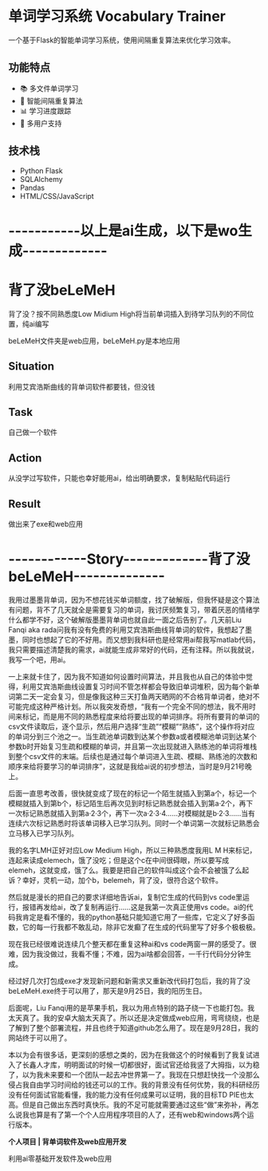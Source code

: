 # 单词学习系统 Vocabulary Trainer

一个基于Flask的智能单词学习系统，使用间隔重复算法来优化学习效率。

## 功能特点
- 📚 多文件单词学习
- 🧠 智能间隔重复算法
- 📊 学习进度跟踪
- 👥 多用户支持

## 技术栈
- Python Flask
- SQLAlchemy
- Pandas
- HTML/CSS/JavaScript

# -----------以上是ai生成，以下是wo生成-------------

# 背了没beLeMeH
背了没？按不同熟悉度Low Midium High将当前单词插入到待学习队列的不同位置，纯ai编写

beLeMeH文件夹是web应用，beLeMeH.py是本地应用

## Situation
利用艾宾浩斯曲线的背单词软件都要钱，但没钱
## Task
自己做一个软件
## Action
从没学过写软件，只能也幸好能用ai，给出明确要求，复制粘贴代码运行
## Result
做出来了exe和web应用

# ------------Story-------------背了没beLeMeH--------------
我用过墨墨背单词，因为不想花钱买单词额度，找了破解版，但我怀疑是这个算法有问题，背不了几天就全是需要复习的单词，我讨厌频繁复习，带着厌恶的情绪学什么都学不好，这个破解版墨墨背单词也就自此一面之后告别了。几天前Liu Fanqi aka rada问我有没有免费的利用艾宾浩斯曲线背单词的软件，我想起了墨墨，同时也想起了它的不好用。而又想到我科研也是经常用ai帮我写matlab代码，我只需要描述清楚我的需求，ai就能生成非常好的代码，还有注释。所以我就说，我写一个吧，用ai。

一上来就卡住了，因为我不知道如何设置时间算法，并且我也从自己的体验中觉得，利用艾宾浩斯曲线设置复习时间不管怎样都会导致旧单词堆积，因为每个新单词第二天一定会复习，但是像我这种三天打鱼两天晒网的不合格背单词者，绝对不可能完成这种严格计划。所以我突发奇想，“我有一个完全不同的想法，我不用时间来标记，而是用不同的熟悉程度来给将要出现的单词排序。将所有要背的单词的csv文件读取后，逐个显示，然后用户选择“生疏”“模糊”“熟练”，这个操作将对应的单词分到三个池之一。当生疏池单词数到达某个参数a或者模糊池单词到达某个参数b时开始复习生疏和模糊的单词，并且第一次出现就进入熟练池的单词将堆栈到整个csv文件的末端。后续也是通过每个单词进入生疏、模糊、熟练池的次数和顺序来给将要学习的单词排序”，这就是我给ai说的初步想法，当时是9月21号晚上。

后面一直思考改善，很快就变成了现在的标记一个陌生就插入到第a个，标记一个模糊就插入到第b个，标记陌生后再次见到时标记熟悉就会插入到第a·2个，再下一次标记熟悉就插入到第a·2·3个，再下一次a·2·3·4……对模糊就是b·2·3……当有连续六次标记熟悉时将该单词移入已学习队列。同时一个单词第一次就标记熟悉会立马移入已学习队列。

我的名字LMH正好对应Low Medium High，所以三种熟悉度我用L M H来标记，连起来读成elemech，饿了没吃；但是这个c在中间很碍眼，所以要写成elemeh，这就变成，饿了么。我要是把自己的软件叫成这个会不会被饿了么起诉？幸好，灵机一动，加个b，belemeh，背了没，很符合这个软件。

然后就是漫长的把自己的要求详细地告诉ai，复制它生成的代码到vs code里运行，报错再发给ai，改了复制再运行……这是我第一次真正使用vs code。ai的代码我肯定是看不懂的，我的python基础只能知道它用了一些库，它定义了好多函数，它的每一行我都不敢乱动，除非它发癫了在生成的代码里写了好多个极极极。

现在我已经很难说连续几个整天都在重复这种ai和vs code两窗一屏的感受了。很难，因为我没做过，我看不懂；不难，因为ai啥都会回答，一千行代码分分钟生成。

经过好几次打包成exe才发现新问题和新需求又重新改代码打包后，我的背了没beLeMeH.exe终于可以用了，那天是9月25日，我的阳历生日。

后面呢，Liu Fanqi用的是苹果手机，我以为用点特别的路子绕一下也能打包。我太天真了。我的安卓大脑太天真了。所以还是决定做成web应用，弯弯绕绕，也是了解到了整个部署流程，并且也终于知道github怎么用了。现在是9月28日，我的网站终于可以用了。

本以为会有很多话，更深刻的感想之类的，因为在我做这个的时候看到了我复试进入了长鑫人才库，明明面试的时候一切都很好，面试官还给我竖了大拇指，以为稳了，以为我未来要和一个团队一起去冲世界第一了。我现在只想赶快找一个没那么侵占我自由学习时间给的钱还可以的工作。我的背景没有任何优势，我的科研经历没有任何面试官能看懂，我的能力没有任何成果可以证明，我的目标TD PIE也太高。但是自己做出东西时真快乐。我的不足可能就需要通过这些“做”来弥补，再怎么说我也算是有了第一个个人应用程序项目的人了，还有web和windows两个运行版本。

**个人项目 | 背单词软件及web应用开发**

利用ai零基础开发软件及web应用
